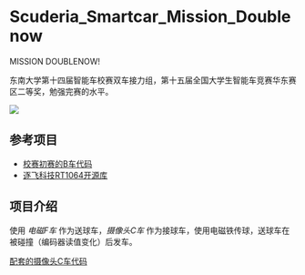 # Scuderia_Smartcar_Mission_Doublenow

MISSION DOUBLENOW!

东南大学第十四届智能车校赛双车接力组，第十五届全国大学生智能车竞赛华东赛区二等奖，勉强完赛的水平。

![](华东赛.gif)

## 参考项目

- [校赛初赛的B车代码](https://github.com/Sciroccogti/Smartcar-on-Mount-Haruna)
- [逐飞科技RT1064开源库](https://gitee.com/seekfree/RT1064_Library)

## 项目介绍

使用 *电磁F车* 作为送球车，*摄像头C车* 作为接球车，使用电磁铁传球，送球车在被碰撞（编码器读值变化）后发车。

[配套的摄像头C车代码](https://github.com/zhongmou3/smartcar)

<!-- ## 硬件接线

### 逐飞主板

- **四个电感**：B14，B15，B21，B23
- **TFT**：SCK:B0 CS:B3 MOSI:B1 B2 C18 C19 -->


